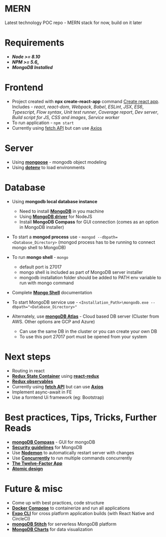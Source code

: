 # MERN
Latest technology POC repo - MERN stack for now, build on it later

# Requirements
* ***Node >= 8.10***
* ***NPM >= 5.6_***
* ***MongoDB Installed***

# Frontend
* Project created with **npx create-react-app** command [Create react app](https://reactjs.org/docs/create-a-new-react-app.html). Includes - *react*, *react-dom*, *Webpack*, *Babel*, *ESLint*, *JSX*, *ES6*, *Typescript*, *Flow syntax*, *Unit test runner*, *Coverage report*, *Dev server*, *Build script for JS, CSS and images*, *Service worker*
* To run application - `npm start`
* Currently using [fetch API](https://developer.mozilla.org/en-US/docs/Web/API/Fetch_API) but can use [Axios](https://github.com/axios/axios)

# Server
* Using [**mongoose**](https://mongoosejs.com/) - mongodb object modeling
* Using [**dotenv**](https://www.npmjs.com/package/dotenv) to load environments

# Database
* Using **mongodb local database instance**
  - Need to install [**MongoDB**](https://docs.mongodb.com/manual/tutorial/install-mongodb-on-windows/) in you machine
  - Using [**MongoDB driver**](http://mongodb.github.io/node-mongodb-native/3.4/quick-start/quick-start/) for NodeJS
  - Install **MongoDB Compass** for GUI connection (comes as an option in MongoDB installer)
* To start a **mongod process** use - `mongod --dbpath=<Database_Directory>` (mongod process has to be running to connect mongo shell to MongoDB)
* To run **mongo shell** - `mongo`
  - default port is 27017
  - mongo shell is included as part of MongoDB server installer
  - mongodb installation folder should be added to PATH env variable to run with mongo command
* Complete [**Mongo Shell**](https://docs.mongodb.com/manual/mongo/) documentation
* To start MongoDB service use - `<Installation_Path>\mongodb.exe --dbpath="<Database_Directory>"`

* Alternately, use [**mongoDB Atlas**](https://www.mongodb.com/cloud/atlas) - Cloud based DB server (Cluster from AWS. Other options are GCP and Azure)
  - Can use the same DB in the cluster or you can create your own DB
  - To use this port 27017 port must be opened from your system

# Next steps
* Routing in react
* [**Redux State Container**](https://redux.js.org/) using [**react-redux**](https://react-redux.js.org/introduction/quick-start)
* [**Redux observables**](https://redux-observable.js.org/)
* Currently using [**fetch API**](https://developer.mozilla.org/en-US/docs/Web/API/Fetch_API) but can use [**Axios**](https://github.com/axios/axios)
* Implement async-await in FE
* Use a forntend Ui framework (eg: Bootstrap)

# Best practices, Tips, Tricks, Further Reads
* [**mongoDB Compass**](https://docs.mongodb.com/compass/current/) - GUI for mongoDB
* [**Security guidelines**](https://docs.mongodb.com/manual/administration/security-checklist/) for MongoDB
* Use [**Nodemon**](https://www.npmjs.com/package/nodemon) to automatically restart server with changes
* Use [**Concurrently**](https://www.npmjs.com/package/concurrently) to run multiple commands concurrently
* [**The Twelve-Factor App**](https://12factor.net/)
* [**Atomic design**](https://bradfrost.com/blog/post/atomic-web-design/)

# Future & misc
* Come up with best practices, code structure
* [**Docker Compose**](https://docs.docker.com/compose/) to containerize and run all applications
* [**Expo CLI**](https://expo.io/) for cross platform application builds (with React Native and CircleCI)
* [**mongoDB Stitch**](https://www.mongodb.com/cloud/stitch) for serverless MongoDB platform
* [**MongoDB Charts**](https://docs.mongodb.com/charts/master/) for data visualization